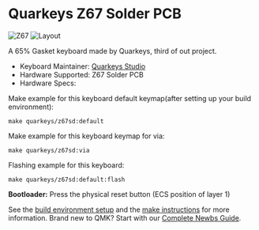 # Quarkeys Z67 Solder PCB

![Z67](https://static.wixstatic.com/media/72b918_c3a6848a520f47888bbcb8f4a8019999~mv2.png)
![Layout](https://static.wixstatic.com/media/72b918_8e66a20d353547fca89a3413336cd688~mv2.png)

A 65% Gasket keyboard made by Quarkeys, third of out project.

* Keyboard Maintainer: [Quarkeys Studio](www.quarkeys.com)
* Hardware Supported: Z67 Solder PCB
* Hardware Specs: 

Make example for this keyboard default keymap(after setting up your build environment):

    make quarkeys/z67sd:default

Make example for this keyboard keymap for via:

    make quarkeys/z67sd:via

Flashing example for this keyboard:

    make quarkeys/z67sd:default:flash

**Bootloader:** Press the physical reset button (ECS position of layer 1)

See the [build environment setup](https://docs.qmk.fm/#/getting_started_build_tools) and the [make instructions](https://docs.qmk.fm/#/getting_started_make_guide) for more information. Brand new to QMK? Start with our [Complete Newbs Guide](https://docs.qmk.fm/#/newbs).